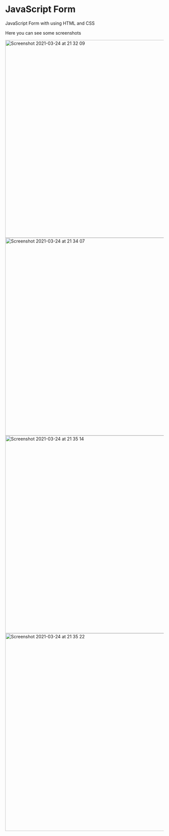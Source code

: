# JavaScript Form
 JavaScript Form with using HTML and CSS

Here you can see some screenshots

<img width="629" alt="Screenshot 2021-03-24 at 21 32 09" src="https://user-images.githubusercontent.com/63982478/112385242-aba93e80-8cef-11eb-92f1-3bc4b5833076.png">
<img width="629" alt="Screenshot 2021-03-24 at 21 34 07" src="https://user-images.githubusercontent.com/63982478/112385248-acda6b80-8cef-11eb-99f7-fb274cc4f91b.png">
<img width="629" alt="Screenshot 2021-03-24 at 21 35 14" src="https://user-images.githubusercontent.com/63982478/112385254-ae0b9880-8cef-11eb-9759-374480ec5605.png">
<img width="629" alt="Screenshot 2021-03-24 at 21 35 22" src="https://user-images.githubusercontent.com/63982478/112385265-b19f1f80-8cef-11eb-8c28-4f995b36ad8b.png">
